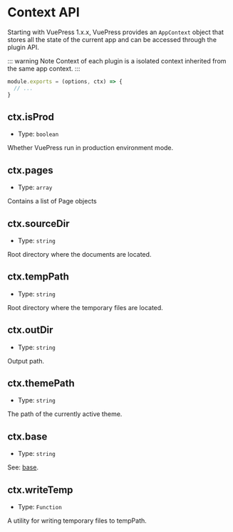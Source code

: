# Context API

Starting with VuePress 1.x.x, VuePress provides an `AppContext` object that stores all the state of the current app and can be accessed through the plugin API.

::: warning Note
Context of each plugin is a isolated context inherited from the same app context.
:::

```js
module.exports = (options, ctx) => {
  // ...
}
```

## ctx.isProd

- Type: `boolean`

Whether VuePress run in production environment mode.

## ctx.pages

- Type: `array`

Contains a list of Page objects

## ctx.sourceDir

- Type: `string`

Root directory where the documents are located.

## ctx.tempPath

- Type: `string`

Root directory where the temporary files are located.

## ctx.outDir

- Type: `string`

Output path.

## ctx.themePath

- Type: `string`

The path of the currently active theme.

## ctx.base

- Type: `string`

See: [base](../config/README.md#base).

## ctx.writeTemp

- Type: `Function`

A utility for writing temporary files to tempPath.
